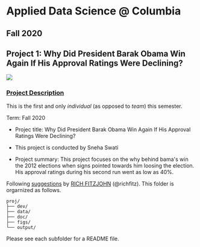 # Applied Data Science @ Columbia
## Fall 2020
## Project 1: Why Did President Barak Obama Win Again If His Approval Ratings Were Declining?

<img src="C:/Users/swint/Documents/ADS/Fall2020-Project1-sss2289/figs/ImageProject1.png" >

### [Project Description](doc/)
This is the first and only *individual* (as opposed to *team*) this semester. 

Term: Fall 2020

+ Projec title: Why Did President Barak Obama Win Again If His Approval Ratings Were Declining?
+ This project is conducted by Sneha Swati

+ Project summary: This project focuses on the why behind  bama's win the 2012 elections when signs pointed towards him loosing the election. His approval ratings during his second run went as low as 40%.


Following [suggestions](http://nicercode.github.io/blog/2013-04-05-projects/) by [RICH FITZJOHN](http://nicercode.github.io/about/#Team) (@richfitz). This folder is orgarnized as follows.

```
proj/
├── dev/
├── data/
├── doc/
├── figs/
└── output/
```

Please see each subfolder for a README file.
